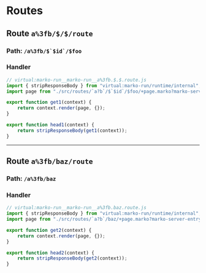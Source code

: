 # Routes

## Route ``a%3fb/$/$/route``
### Path: ``/a%3fb/$`$id`/$foo``
### Handler
```js
// virtual:marko-run__marko-run__a%3fb.$.$.route.js
import { stripResponseBody } from "virtual:marko-run/runtime/internal";
import page from "./src/routes/`a?b`/$`$id`/$foo/+page.marko?marko-server-entry";

export function get1(context) {
	return context.render(page, {});
}

export function head1(context) {
	return stripResponseBody(get1(context));
}
```
---
## Route ``a%3fb/baz/route``
### Path: ``/a%3fb/baz``
### Handler
```js
// virtual:marko-run__marko-run__a%3fb.baz.route.js
import { stripResponseBody } from "virtual:marko-run/runtime/internal";
import page from "./src/routes/`a?b`/baz/+page.marko?marko-server-entry";

export function get2(context) {
	return context.render(page, {});
}

export function head2(context) {
	return stripResponseBody(get2(context));
}
```
